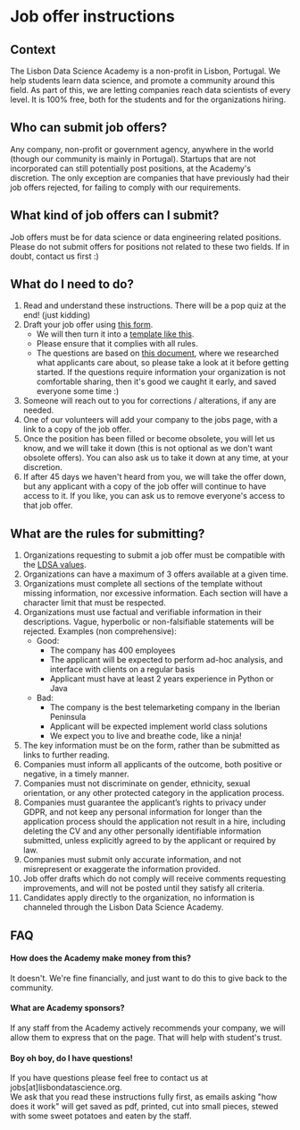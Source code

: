 
# Job offer instructions 

## Context  
The Lisbon Data Science Academy is a non-profit in Lisbon, Portugal. We help students learn data science, and promote a community around this field. As part of this, we are letting companies reach data scientists of every level. It is 100% free, both for the students and for the organizations hiring. 

## Who can submit job offers?
Any company, non-profit or government agency, anywhere in the world (though our community is mainly in Portugal). Startups that are not incorporated can still potentially post positions, at the Academy's discretion. 
The only exception are companies that have previously had their job offers rejected, for failing to comply with our requirements. 

## What kind of job offers can I submit? 
Job offers must be for data science or data engineering related positions. Please do not submit offers for positions not related to these two fields. If in doubt, contact us first :) 

## What do I need to do?
1. Read and understand these instructions. There will be a pop quiz at the end! (just kidding) 
2. Draft your job offer using [this form](https://forms.gle/nCVBQFbCF5QaxCZq6). 
    - We will then turn it into a [template like this](https://docs.google.com/document/d/1t_Ju1RamXB1zgkDVAdamBuoXBiX0-zhlXp1KRSiT7kc/edit?usp=sharing). 
    - Please ensure that it complies with all rules. 
    - The questions are based on [this document](https://docs.google.com/document/d/1HcJ9PtLP4Ks_-O7d9ykCJKZJraciLqkugBH6UoOpH4s/edit?pli=1#heading=h.9h9v9ad3ke2i), where we researched what applicants care about, so please take a look at it before getting started. If the questions require information your organization is not comfortable sharing, then it's good we caught it early, and saved everyone some time :) 
4. Someone will reach out to you for corrections / alterations, if any are needed. 
5. One of our volunteers will add your company to the jobs page, with a link to a copy of the job offer. 
6. Once the position has been filled or become obsolete, you will let us know, and we will take it down (this is not optional as we don't want obsolete offers). You can also ask us to take it down at any time, at your discretion. 
7. If after 45 days we haven't heard from you, we will take the offer down, but any applicant with a copy of the job offer will continue to have access to it. If you like, you can ask us to remove everyone's access to that job offer.


## What are the rules for submitting? 
1. Organizations requesting to submit a job offer must be compatible with the [LDSA values](pages/Code-of-Conduct#discrimination-and-harassment). 
1. Organizations can have a maximum of 3 offers available at a given time. 
1. Organizations must complete all sections of the template without missing information, nor excessive information. Each section will have a character limit that must be respected.  
1. Organizations must use factual and verifiable information in their descriptions. Vague, hyperbolic or non-falsifiable statements will be rejected. Examples (non comprehensive): 
    * Good: 	
        * The company has 400 employees
        * The applicant will be expected to perform ad-hoc analysis, and interface with clients on a regular basis 
        * Applicant must have at least 2 years experience in Python or Java 
    * Bad: 
        * The company is the best telemarketing company in the Iberian Peninsula
        * Applicant will be expected implement world class solutions 
        * We expect you to live and breathe code, like a ninja! 
1. The key information must be on the form, rather than be submitted as links to further reading. 
1. Companies must inform all applicants of the outcome, both positive or negative, in a timely manner.
1. Companies must not discriminate on gender, ethnicity, sexual orientation, or any other protected category in the application process. 
1. Companies must guarantee the applicant’s rights to privacy under GDPR, and not keep any personal information for longer than the application process should the application not result in a hire, including deleting the CV and any other personally identifiable information submitted, unless explicitly agreed to by the applicant or required by law.  
1. Companies must submit only accurate information, and not misrepresent or exaggerate the information provided. 
1. Job offer drafts which do not comply will receive comments requesting improvements, and will not be posted until they satisfy all criteria. 
1. Candidates apply directly to the organization, no information is channeled through the Lisbon Data Science Academy. 

## FAQ

#### How does the Academy make money from this? 
It doesn't. We're fine financially, and just want to do this to give back to the community. 

#### What are Academy sponsors? 
If any staff from the Academy actively recommends your company, we will allow them to express that on the page. That will help with student's trust. 

#### Boy oh boy, do I have questions! 
If you have questions please feel free to contact us at jobs[at]lisbondatascience.org.  
We ask that you read these instructions fully first, as emails asking "how does it work" will get saved as pdf, printed, cut into small pieces, stewed with some sweet potatoes and eaten by the staff. 